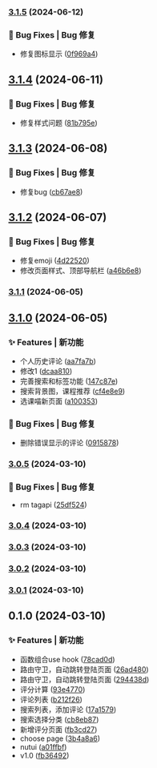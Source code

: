 

### [3.1.5](https://github.com/xh-polaris/meowpick-weapp/compare/v3.1.4...v3.1.5) (2024-06-12)


### 🐛 Bug Fixes | Bug 修复

* 修复图标显示 ([0f969a4](https://github.com/xh-polaris/meowpick-weapp/commit/0f969a48331a783168e171fed3f5c1841a04e731))

## [3.1.4](https://github.com/xh-polaris/meowpick-weapp/compare/v3.1.3...v3.1.4) (2024-06-11)


### 🐛 Bug Fixes | Bug 修复

* 修复样式问题 ([81b795e](https://github.com/xh-polaris/meowpick-weapp/commit/81b795e7f50a49afaa5d6ee690ef0bb28abacdad))

## [3.1.3](https://github.com/xh-polaris/meowpick-weapp/compare/v3.1.2...v3.1.3) (2024-06-08)


### 🐛 Bug Fixes | Bug 修复

* 修复bug ([cb67ae8](https://github.com/xh-polaris/meowpick-weapp/commit/cb67ae8f72a1e4d96f71dc78a4b533fb94b75e27))

## [3.1.2](https://github.com/xh-polaris/meowpick-weapp/compare/v3.1.1...v3.1.2) (2024-06-07)


### 🐛 Bug Fixes | Bug 修复

* 修复emoji ([4d22520](https://github.com/xh-polaris/meowpick-weapp/commit/4d225202c6a5354d5250b6bee4d421013a2640d5))
* 修改页面样式、顶部导航栏 ([a46b6e8](https://github.com/xh-polaris/meowpick-weapp/commit/a46b6e8cca4007e6367a8e186249db23d3f07ee0))

### [3.1.1](https://github.com/xh-polaris/meowpick-weapp/compare/v3.1.0...v3.1.1) (2024-06-05)

## [3.1.0](https://github.com/xh-polaris/meowpick-weapp/compare/v3.0.5...v3.1.0) (2024-06-05)


### ✨ Features | 新功能

* 个人历史评论 ([aa7fa7b](https://github.com/xh-polaris/meowpick-weapp/commit/aa7fa7bfb2f6736ee151b59f63acfd1a2053b380))
* 修改1 ([dcaa810](https://github.com/xh-polaris/meowpick-weapp/commit/dcaa810f90a41e7ca1d31f445fd276d306ea78d6))
* 完善搜索和标签功能 ([147c87e](https://github.com/xh-polaris/meowpick-weapp/commit/147c87e91e187e5dd8c2a926296a3c5a24086db2))
* 搜索背景图，课程推荐 ([cf4e8e9](https://github.com/xh-polaris/meowpick-weapp/commit/cf4e8e9ddb06261937cd793b5a59c2959fb6b5e7))
* 选课喵新页面 ([a100353](https://github.com/xh-polaris/meowpick-weapp/commit/a100353c92b69af779052fa02c8d322ce2605608))


### 🐛 Bug Fixes | Bug 修复

* 删除错误显示的评论 ([0915878](https://github.com/xh-polaris/meowpick-weapp/commit/091587878c2c02ce8dc21e52c97b44f2b8885b07))

### [3.0.5](https://github.com/xh-polaris/meowpick-weapp/compare/v3.0.4...v3.0.5) (2024-03-10)


### 🐛 Bug Fixes | Bug 修复

* rm tagapi ([25df524](https://github.com/xh-polaris/meowpick-weapp/commit/25df524637738d3bf2371b07d1aa885242ce8b98))

### [3.0.4](https://github.com/xh-polaris/meowpick-weapp/compare/v3.0.3...v3.0.4) (2024-03-10)

### [3.0.3](https://github.com/xh-polaris/meowpick-weapp/compare/v3.0.2...v3.0.3) (2024-03-10)

### [3.0.2](https://github.com/xh-polaris/meowpick-weapp/compare/v3.0.1...v3.0.2) (2024-03-10)

### [3.0.1](https://github.com/xh-polaris/meowpick-weapp/compare/v3.0.0...v3.0.1) (2024-03-10)

## 0.1.0 (2024-03-10)


### ✨ Features | 新功能

* 函数组合use hook ([78cad0d](https://github.com/xh-polaris/meowpick-weapp/commit/78cad0d843fb3241f30523cf2c452444bd1d2925))
* 路由守卫，自动跳转登陆页面 ([26ad480](https://github.com/xh-polaris/meowpick-weapp/commit/26ad480e7e773fa303301778cf95c3e6967a3b07))
* 路由守卫，自动跳转登陆页面 ([294438d](https://github.com/xh-polaris/meowpick-weapp/commit/294438da1b1a05ed4177fd9b60151ff6d20ed775))
* 评分计算 ([93e4770](https://github.com/xh-polaris/meowpick-weapp/commit/93e4770799f63b829f8f4548664d562f7684388f))
* 评论列表 ([b212f26](https://github.com/xh-polaris/meowpick-weapp/commit/b212f26daa78609d51b525279477aea5f6dbd4a2))
* 搜索列表，添加评论 ([17a1579](https://github.com/xh-polaris/meowpick-weapp/commit/17a15790225e2d4b60eb9dfb9cb75cf5c7e346eb))
* 搜索选择分类 ([cb8eb87](https://github.com/xh-polaris/meowpick-weapp/commit/cb8eb87c2bf563392e5bfad2168d90ffb147fa14))
* 新增评分页面 ([fb3cd27](https://github.com/xh-polaris/meowpick-weapp/commit/fb3cd279c65cd3be2445f8df49f932500b8512a6))
* choose page ([3b4a8a6](https://github.com/xh-polaris/meowpick-weapp/commit/3b4a8a6aa4188eb7c1d30d896a3d4390cf2b9c84))
* nutui ([a01ffbf](https://github.com/xh-polaris/meowpick-weapp/commit/a01ffbf81a7b25f12b13117c31809f85fca949bc))
* v1.0 ([fb36492](https://github.com/xh-polaris/meowpick-weapp/commit/fb364927acc1826780150f6e0dd417d9308fafc2))